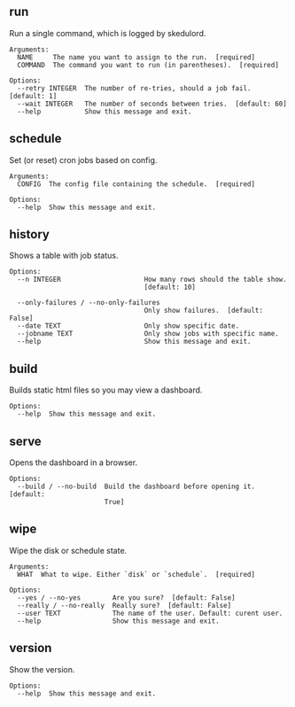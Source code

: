##  run       

Run a single command, which is logged by skedulord.

```text
Arguments:
  NAME     The name you want to assign to the run.  [required]
  COMMAND  The command you want to run (in parentheses).  [required]

Options:
  --retry INTEGER  The number of re-tries, should a job fail.  [default: 1]
  --wait INTEGER   The number of seconds between tries.  [default: 60]
  --help           Show this message and exit.
```

##  schedule  

Set (or reset) cron jobs based on config.

```text
Arguments:
  CONFIG  The config file containing the schedule.  [required]

Options:
  --help  Show this message and exit.
```

##  history   

Shows a table with job status.

```
Options:
  --n INTEGER                     How many rows should the table show.
                                  [default: 10]

  --only-failures / --no-only-failures
                                  Only show failures.  [default: False]
  --date TEXT                     Only show specific date.
  --jobname TEXT                  Only show jobs with specific name.
  --help                          Show this message and exit.
```

## build     

Builds static html files so you may view a dashboard.

```text
Options:
  --help  Show this message and exit.
```

##  serve     

Opens the dashboard in a browser.

```text
Options:
  --build / --no-build  Build the dashboard before opening it.  [default:
                        True]
```
##  wipe      

Wipe the disk or schedule state.

```text
Arguments:
  WHAT  What to wipe. Either `disk` or `schedule`.  [required]

Options:
  --yes / --no-yes        Are you sure?  [default: False]
  --really / --no-really  Really sure?  [default: False]
  --user TEXT             The name of the user. Default: curent user.
  --help                  Show this message and exit.
```

##  version   

Show the version.

```text
Options:
  --help  Show this message and exit.
```